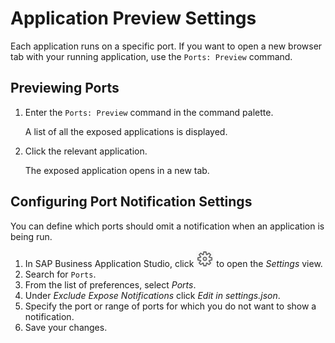<!-- loio91fc8bf6891f42ada98793b8c1c038a8 -->

# Application Preview Settings

Each application runs on a specific port. If you want to open a new browser tab with your running application, use the `Ports: Preview` command.



<a name="loio91fc8bf6891f42ada98793b8c1c038a8__section_fjk_5lk_f4b"/>

## Previewing Ports

1.  Enter the `Ports: Preview` command in the command palette.

    A list of all the exposed applications is displayed.

2.  Click the relevant application.

    The exposed application opens in a new tab.




<a name="loio91fc8bf6891f42ada98793b8c1c038a8__section_hcn_5lk_f4b"/>

## Configuring Port Notification Settings

You can define which ports should omit a notification when an application is being run.

1.  In SAP Business Application Studio, click ![Open settings](images/settings_icon_8365051.png) to open the *Settings* view.
2.  Search for `Ports`.
3.  From the list of preferences, select *Ports*.
4.  Under *Exclude Expose Notifications* click *Edit in settings.json*.
5.  Specify the port or range of ports for which you do not want to show a notification.
6.  Save your changes.

